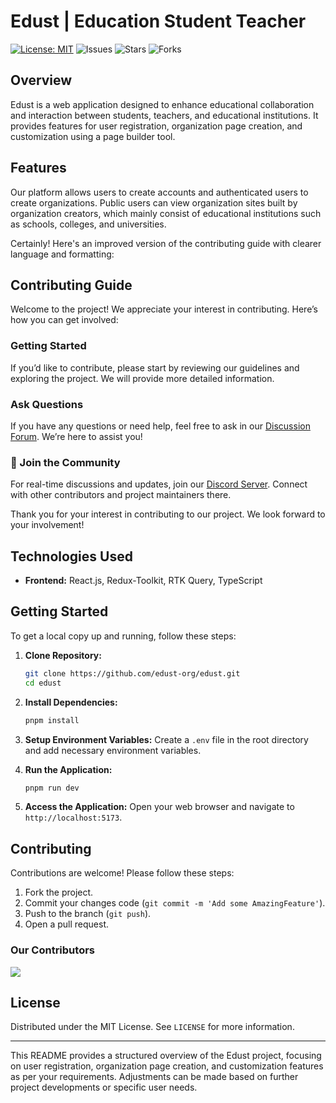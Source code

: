 # Edust | Education Student Teacher

[![License: MIT](https://img.shields.io/badge/License-MIT-yellow.svg)](https://opensource.org/licenses/MIT)
![Issues](https://img.shields.io/github/issues/edust-org/edust)
![Stars](https://img.shields.io/github/stars/edust-org/edust)
![Forks](https://img.shields.io/github/forks/edust-org/edust)

## Overview

Edust is a web application designed to enhance educational collaboration and interaction between students, teachers, and educational institutions. It provides features for user registration, organization page creation, and customization using a page builder tool.

## Features

Our platform allows users to create accounts and authenticated users to create organizations. Public users can view organization sites built by organization creators, which mainly consist of educational institutions such as schools, colleges, and universities.

Certainly! Here's an improved version of the contributing guide with clearer language and formatting:

## Contributing Guide

Welcome to the project! We appreciate your interest in contributing. Here’s how you can get involved:

### **Getting Started**

If you’d like to contribute, please start by reviewing our guidelines and exploring the project. We will provide more detailed information.

### **Ask Questions**

If you have any questions or need help, feel free to ask in our [Discussion Forum](https://github.com/edust-org/edust/discussions). We’re here to assist you!

### **🔗 Join the Community**

For real-time discussions and updates, join our [Discord Server](https://discord.gg/vnhqmn9mdj). Connect with other contributors and project maintainers there.

Thank you for your interest in contributing to our project. We look forward to your involvement!

## Technologies Used

- **Frontend:** React.js, Redux-Toolkit, RTK Query, TypeScript

## Getting Started

To get a local copy up and running, follow these steps:

1. **Clone Repository:**

   ```bash
   git clone https://github.com/edust-org/edust.git
   cd edust
   ```

2. **Install Dependencies:**

   ```bash
   pnpm install
   ```

3. **Setup Environment Variables:**
   Create a `.env` file in the root directory and add necessary environment variables.

4. **Run the Application:**

   ```bash
   pnpm run dev
   ```

5. **Access the Application:**
   Open your web browser and navigate to `http://localhost:5173`.

## Contributing

Contributions are welcome! Please follow these steps:

1. Fork the project.
2. Commit your changes code (`git commit -m 'Add some AmazingFeature'`).
3. Push to the branch (`git push`).
4. Open a pull request.

### Our Contributors

<a href="https://github.com/edust-org/edust/graphs/contributors">
 <img src="https://contrib.rocks/image?repo=edust-org/edust" />
</a>

## License

Distributed under the MIT License. See `LICENSE` for more information.

---

This README provides a structured overview of the Edust project, focusing on user registration, organization page creation, and customization features as per your requirements. Adjustments can be made based on further project developments or specific user needs.
